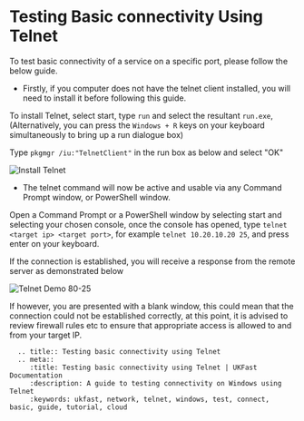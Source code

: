 # Testing Basic connectivity Using Telnet

To test basic connectivity of a service on a specific port, please follow the below guide.

* Firstly, if you computer does not have the telnet client installed, you will need to install it before following this guide.

To install Telnet, select start, type `run` and select the resultant `run.exe`, (Alternatively, you can press the `Windows + R` keys on your keyboard simultaneously to bring up a run dialogue box)

Type `pkgmgr /iu:"TelnetClient"` in the run box as below and select "OK"

![Install Telnet](Images/telnet/telnetinstalltrimmed.PNG)

* The telnet command will now be active and usable via any Command Prompt window, or PowerShell window.

Open a Command Prompt or a PowerShell window by selecting start and selecting your chosen console, once the console has opened, type `telnet <target ip> <target port>`, for example `telnet 10.20.10.20 25`, and press enter on your keyboard.

If the connection is established, you will receive a response from the remote server as demonstrated below

![Telnet Demo 80-25](Images/telnet/pscmdtelnet.PNG)

If however, you are presented with a blank window, this could mean that the connection could not be established correctly, at this point, it is advised to review firewall rules etc to ensure that appropriate access is allowed to and from your target IP.

```eval_rst
  .. title:: Testing basic connectivity using Telnet
  .. meta::
     :title: Testing basic connectivity using Telnet | UKFast Documentation
     :description: A guide to testing connectivity on Windows using Telnet
     :keywords: ukfast, network, telnet, windows, test, connect, basic, guide, tutorial, cloud
```
